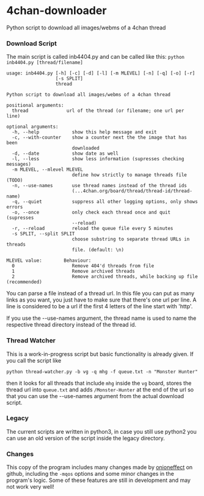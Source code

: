 4chan-downloader
================

Python script to download all images/webms of a 4chan thread

### Download Script ###

The main script is called inb4404.py and can be called like this: `python inb4404.py [thread/filename]`

```
usage: inb4404.py [-h] [-c] [-d] [-l] [-m MLEVEL] [-n] [-q] [-o] [-r]
                  [-s SPLIT]
                  thread

Python script to download all images/webms of a 4chan thread

positional arguments:
  thread              url of the thread (or filename; one url per line)

optional arguments:
  -h, --help            show this help message and exit
  -c, --with-counter    show a counter next the the image that has been
                        downloaded
  -d, --date            show date as well
  -l, --less            show less information (supresses checking messages)
  -m MLEVEL, --mlevel MLEVEL
                        define how strictly to manage threads file (TODO)
  -n, --use-names       use thread names instead of the thread ids
                        (...4chan.org/board/thread/thread-id/thread-name)
  -q, --quiet           suppress all other logging options, only shows errors
  -o, --once            only check each thread once and quit (supresses
                        --reload)
  -r, --reload          reload the queue file every 5 minutes
  -s SPLIT, --split SPLIT
                        choose substring to separate thread URLs in threads
                        file. (default: \n)

MLEVEL value:        Behaviour:
  0                     Remove 404'd threads from file
  1                     Remove archived threads
  2                     Remove archived threads, while backing up file (recommended)
```

You can parse a file instead of a thread url. In this file you can put as many links as you want, you just have to make sure that there's one url per line. A line is considered to be a url if the first 4 letters of the line start with 'http'.

If you use the --use-names argument, the thread name is used to name the respective thread directory instead of the thread id.

### Thread Watcher ###

This is a work-in-progress script but basic functionality is already given. If you call the script like

`python thread-watcher.py -b vg -q mhg -f queue.txt -n "Monster Hunter"`

then it looks for all threads that include `mhg` inside the `vg` board, stores the thread url into `queue.txt` and adds `/Monster-Hunter` at the end of the url so that you can use the --use-names argument from the actual download script.

### Legacy ###

The current scripts are written in python3, in case you still use python2 you can use an old version of the script inside the legacy directory.

### Changes ###

This copy of the program includes many changes made by [onioneffect](https://github.com/onioneffect) on github, including the `-mqos` options and some minor changes in the program's logic. Some of these features are still in development and may not work very well!

